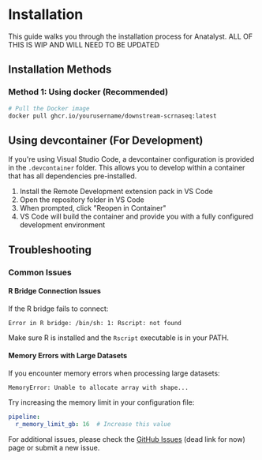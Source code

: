 # Installation

This guide walks you through the installation process for Anatalyst.
ALL OF THIS IS WIP AND WILL NEED TO BE UPDATED


## Installation Methods

### Method 1: Using docker (Recommended)

```bash
# Pull the Docker image
docker pull ghcr.io/yourusername/downstream-scrnaseq:latest
```

## Using devcontainer (For Development)

If you're using Visual Studio Code, a devcontainer configuration is provided in the `.devcontainer` folder. This allows you to develop within a container that has all dependencies pre-installed.

1. Install the Remote Development extension pack in VS Code
2. Open the repository folder in VS Code
3. When prompted, click "Reopen in Container"
4. VS Code will build the container and provide you with a fully configured development environment


## Troubleshooting

### Common Issues

#### R Bridge Connection Issues

If the R bridge fails to connect:

```
Error in R bridge: /bin/sh: 1: Rscript: not found
```

Make sure R is installed and the `Rscript` executable is in your PATH.

#### Memory Errors with Large Datasets

If you encounter memory errors when processing large datasets:

```
MemoryError: Unable to allocate array with shape...
```

Try increasing the memory limit in your configuration file:

```yaml
pipeline:
  r_memory_limit_gb: 16  # Increase this value
```

For additional issues, please check the [GitHub Issues](https://github.com/) (dead link for now) page or submit a new issue.

